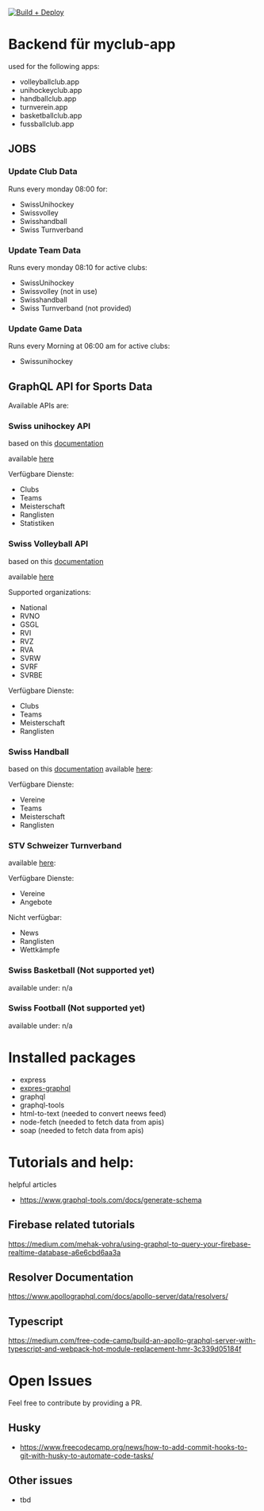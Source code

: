 [![Build + Deploy](https://github.com/myclubapp/backend/actions/workflows/main.yml/badge.svg)](https://github.com/myclubapp/backend/actions/workflows/main.yml)

# Backend für myclub-app

used for the following apps: 
- volleyballclub.app
- unihockeyclub.app  
- handballclub.app  
- turnverein.app
- basketballclub.app  
- fussballclub.app  

## JOBS

### Update Club Data
Runs every monday 08:00 for: 
- SwissUnihockey
- Swissvolley
- Swisshandball
- Swiss Turnverband

### Update Team Data
Runs every monday 08:10 for active clubs: 
- SwissUnihockey
- Swissvolley (not in use)
- Swisshandball
- Swiss Turnverband (not provided)

### Update Game Data
Runs every Morning at 06:00 am for active clubs:
- Swissunihockey


## GraphQL API for Sports Data
Available APIs are: 

### Swiss unihockey API
based on this [documentation](https://api-v2.swissunihockey.ch/api/doc/table/overview)

available [here](https://europe-west6-myclubmanagement.cloudfunctions.net/api/swissunihockey)

Verfügbare Dienste: 
- Clubs
- Teams
- Meisterschaft
- Ranglisten
- Statistiken

### Swiss Volleyball API
based on this [documentation](https://myvolley.volleyball.ch/SwissVolley.wsdl)

available [here](https://europe-west6-myclubmanagement.cloudfunctions.net/api/swissvolley)

Supported organizations:
- National
- RVNO
- GSGL
- RVI
- RVZ
- RVA
- SVRW
- SVRF
- SVRBE

Verfügbare Dienste: 
- Clubs
- Teams
- Meisterschaft
- Ranglisten


### Swiss Handball
based on this [documentation](https://clubapi-test.handball.ch/swagger/index.html) 
available [here](https://europe-west6-myclubmanagement.cloudfunctions.net/api/swisshandball): 


Verfügbare Dienste: 
- Vereine
- Teams
- Meisterschaft
- Ranglisten

### STV Schweizer Turnverband
available [here](https://europe-west6-myclubmanagement.cloudfunctions.net/api/swissturnverband): 

Verfügbare Dienste: 
- Vereine
- Angebote

Nicht verfügbar: 
- News
- Ranglisten
- Wettkämpfe

### Swiss Basketball (Not supported yet)
available under: 
n/a

### Swiss Football (Not supported yet)
available under: 
n/a

# Installed packages
- express
- [expres-graphql](https://www.npmjs.com/package/express-graphql)
- graphql
- graphql-tools
- html-to-text (needed to convert neews feed)
- node-fetch (needed to fetch data from apis)
- soap (needed to fetch data from apis)

# Tutorials and help:

helpful articles
- https://www.graphql-tools.com/docs/generate-schema

## Firebase related tutorials
https://medium.com/mehak-vohra/using-graphql-to-query-your-firebase-realtime-database-a6e6cbd6aa3a

## Resolver Documentation
https://www.apollographql.com/docs/apollo-server/data/resolvers/

## Typescript
https://medium.com/free-code-camp/build-an-apollo-graphql-server-with-typescript-and-webpack-hot-module-replacement-hmr-3c339d05184f

# Open Issues
Feel free to contribute by providing a PR. 

## Husky
- https://www.freecodecamp.org/news/how-to-add-commit-hooks-to-git-with-husky-to-automate-code-tasks/

## Other issues
- tbd